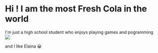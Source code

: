 # Hi ! I am the most Fresh Cola in the world
I'm just a high school student who enjoys playing games and pogramming 
![](https://w.namu.la/s/d22d2f40aec332d8281c4ab289c2f8084766005de758b2768ea3238de66a0956a1eeb7641a40238ee66e3ad335fbe169b33b7860626746fd4d4eecf91b159c46d7eb3d0b81d0fdde0b6a3e21daf30a6f07c8555074eaaab246b69b455fb62304)

and I like Elaina :grinning:



